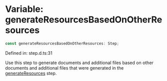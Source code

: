 # Variable: generateResourcesBasedOnOtherResources

```ts
const generateResourcesBasedOnOtherResources: Step;
```

Defined in: step.d.ts:31

Use this step to generate documents and additional files based on other documents and additional files
that were generated in the [generateResources](steps.generateResources.md) step.
